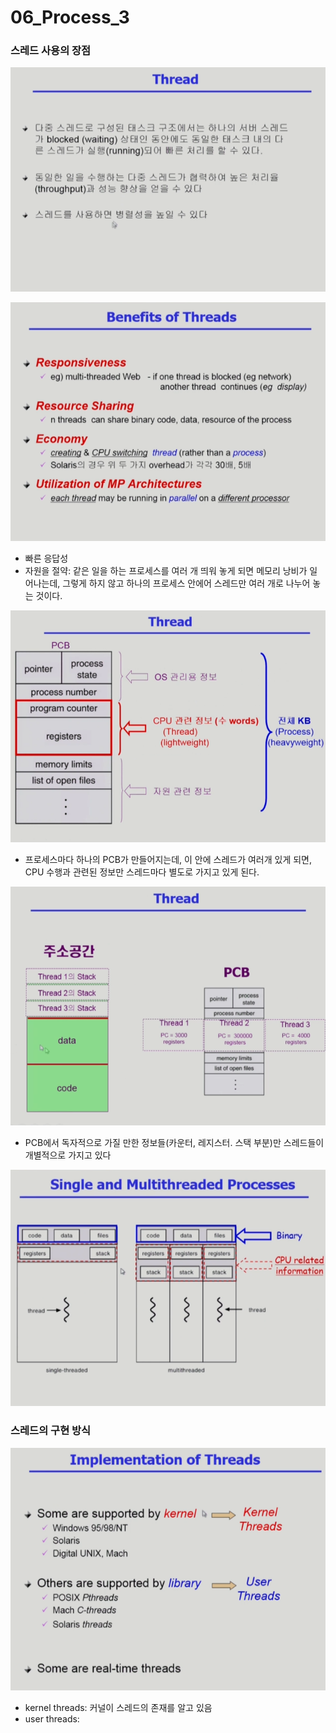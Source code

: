 # 06_Process_3

### 스레드 사용의 장점

![image-20220710193813314](06_Process_3.assets/image-20220710193813314.png)

![image-20220710203948305](06_Process_3.assets/image-20220710203948305.png)

- 빠른 응답성
- 자원을 절약: 같은 일을 하는 프로세스를 여러 개 띄워 놓게 되면 메모리 낭비가 일어나는데, 그렇게 하지 않고 하나의 프로세스 안에어 스레드만 여러 개로 나누어 놓는 것이다.





![image-20220710193919200](06_Process_3.assets/image-20220710193919200.png)

- 프로세스마다 하나의 PCB가 만들어지는데, 이 안에 스레드가 여러개 있게 되면, CPU 수행과 관련된 정보만 스레드마다 별도로 가지고 있게 된다.



![image-20220710194020705](06_Process_3.assets/image-20220710194020705.png)

- PCB에서 독자적으로 가질 만한 정보들(카운터, 레지스터. 스택 부분)만 스레드들이 개별적으로 가지고 있다



![image-20220710201638979](06_Process_3.assets/image-20220710201638979.png)





### 스레드의 구현 방식

![image-20220710204611473](06_Process_3.assets/image-20220710204611473.png)

- kernel threads: 커널이 스레드의 존재를 알고 있음
- user threads: 